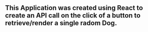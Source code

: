 ## This Application was created using React to create an API call on the click of a button to retrieve/render a single radom Dog. 